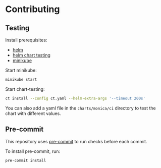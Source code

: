 # Contributing

## Testing

Install prerequisites:
- [helm](https://helm.sh/)
- [helm chart testing](https://github.com/helm/chart-testing)
- [minikube](https://minikube.sigs.k8s.io/docs/start/)

Start minikube:

```sh
minikube start
```

Start chart-testing:

```sh
ct install --config ct.yaml --helm-extra-args '--timeout 200s'
```

You can also add a yaml file in the `charts/monica/ci` directory to test the chart with different values.

## Pre-commit

This repository uses [pre-commit](https://pre-commit.com/) to run checks before each commit.

To install pre-commit, run:

```sh
pre-commit install
```
